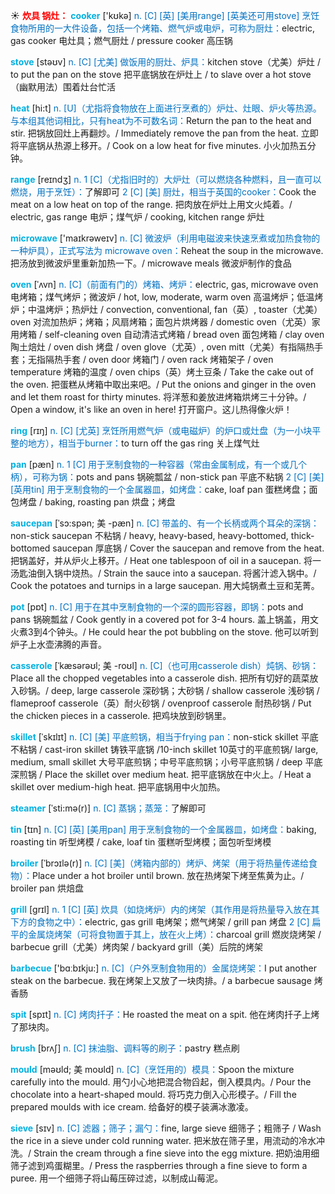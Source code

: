 ☀ <font color="red">**炊具 锅灶：**</font>
<font color="sky blue">**cooker**</font> ['kʊkə] 
<font color="#0070c0">n. [C] [英] [美用range] [英美还可用stove] 烹饪食物所用的一大件设备，包括一个烤箱、燃气炉或电炉，可称为厨灶：</font>electric, gas cooker 电灶具；燃气厨灶 / pressure cooker 高压锅

<font color="sky blue">**stove**</font> [stəʊv] 
<font color="#0070c0">n. [C] [尤美] 做饭用的厨灶、炉具：</font>kitchen stove（尤美）炉灶 / to put the pan on the stove 把平底锅放在炉灶上 / to slave over a hot stove（幽默用法）围着灶台忙活

<font color="sky blue">**heat**</font> [hi:t] 
<font color="#0070c0">n. [U]（尤指将食物放在上面进行烹煮的）炉灶、灶眼、炉火等热源。与本组其他词相比，只有heat为不可数名词：</font>Return the pan to the heat and stir. 把锅放回灶上再翻炒。/ Immediately remove the pan from the heat. 立即将平底锅从热源上移开。/ Cook on a low heat for five minutes. 小火加热五分钟。

<font color="sky blue">**range**</font> [reɪndӡ] 
<font color="#0070c0">n. 1 [C]（尤指旧时的）大炉灶（可以燃烧各种燃料，且一直可以燃烧，用于烹饪）：</font>了解即可 <font color="#0070c0">2 [C] [美] 厨灶，相当于英国的cooker：</font>Cook the meat on a low heat on top of the range. 把肉放在炉灶上用文火炖着。/ electric, gas range 电炉；煤气炉 / cooking, kitchen range 炉灶

<font color="sky blue">**microwave**</font> ['maɪkrəweɪv] 
<font color="#0070c0">n. [C] 微波炉（利用电磁波来快速烹煮或加热食物的一种炉具），正式写法为 microwave oven：</font>Reheat the soup in the microwave. 把汤放到微波炉里重新加热一下。/ microwave meals 微波炉制作的食品
           
<font color="sky blue">**oven**</font> [ˈʌvn]
<font color="#0070c0">n. [C]（前面有门的）烤箱、烤炉：</font>electric, gas, microwave oven 电烤箱；煤气烤炉；微波炉 / hot, low, moderate, warm oven 高温烤炉；低温烤炉；中温烤炉；热炉灶 / convection, conventional, fan（英）, toaster（尤美）oven 对流加热炉；烤箱；风扇烤箱；面包片烘烤器 / domestic oven（尤英）家用烤箱 / self-cleaning oven 自动清洁式烤箱 / bread oven 面包烤箱 / clay oven 陶土焙灶 / oven dish 烤盘 / oven glove（尤英）, oven mitt（尤美）有指隔热手套；无指隔热手套 / oven door 烤箱门 / oven rack 烤箱架子 / oven temperature 烤箱的温度 / oven chips（英）烤土豆条 / Take the cake out of the oven. 把蛋糕从烤箱中取出来吧。/ Put the onions and ginger in the oven and let them roast for thirty minutes. 将洋葱和姜放进烤箱烘烤三十分钟。/ Open a window, it's like an oven in here! 打开窗户。这儿热得像火炉！

<font color="sky blue">**ring**</font> [rɪŋ] 
<font color="#0070c0">n. [C] [尤英] 烹饪所用燃气炉（或电磁炉）的炉口或灶盘（为一小块平整的地方），相当于burner：</font>to turn off the gas ring 关上煤气灶

<font color="sky blue">**pan**</font> [pæn] 
<font color="#0070c0">n. 1 [C] 用于烹制食物的一种容器（常由金属制成，有一个或几个柄），可称为锅：</font>pots and pans 锅碗瓢盆 / non-stick pan 平底不粘锅 <font color="#0070c0">2 [C] [美] [英用tin] 用于烹制食物的一个金属器皿，如烤盘：</font>cake, loaf pan 蛋糕烤盘；面包烤盘 / baking, roasting pan 烘盘；烤盘
           
<font color="sky blue">**saucepan**</font> [ˈsɔ:spən; 美 -pæn]
<font color="#0070c0">n. [C] 带盖的、有一个长柄或两个耳朵的深锅：</font>non-stick saucepan 不粘锅 / heavy, heavy-based, heavy-bottomed, thick-bottomed saucepan 厚底锅 / Cover the saucepan and remove from the heat. 把锅盖好，并从炉火上移开。/ Heat one tablespoon of oil in a saucepan. 将一汤匙油倒入锅中烧热。/ Strain the sauce into a saucepan. 将酱汁滤入锅中。/ Cook the potatoes and turnips in a large saucepan. 用大炖锅煮土豆和芜菁。
           
<font color="sky blue">**pot**</font> [pɒt] 
<font color="#0070c0">n. [C] 用于在其中烹制食物的一个深的圆形容器，即锅：</font>pots and pans 锅碗瓢盆 / Cook gently in a covered pot for 3-4 hours. 盖上锅盖，用文火煮3到4个钟头。/ He could hear the pot bubbling on the stove. 他可以听到炉子上水壶沸腾的声音。
          
<font color="sky blue">**casserole**</font> [ˈkæsərəʊl; 美 -roʊl]
<font color="#0070c0">n. [C]（也可用casserole dish）炖锅、砂锅：</font>Place all the chopped vegetables into a casserole dish. 把所有切好的蔬菜放入砂锅。/ deep, large casserole 深砂锅；大砂锅 / shallow casserole 浅砂锅 / flameproof casserole（英）耐火砂锅 / ovenproof casserole 耐热砂锅 / Put the chicken pieces in a casserole. 把鸡块放到砂锅里。

<font color="sky blue">**skillet**</font> [ˈskɪlɪt]
<font color="#0070c0">n. [C] [美] 平底煎锅，相当于frying pan：</font>non-stick skillet 平底不粘锅 / cast-iron skillet 铸铁平底锅 /10-inch skillet 10英寸的平底煎锅/ large, medium, small skillet 大号平底煎锅；中号平底煎锅；小号平底煎锅 / deep 平底深煎锅 / Place the skillet over medium heat. 把平底锅放在中火上。/ Heat a skillet over medium-high heat. 把平底锅用中火加热。
     
<font color="sky blue">**steamer**</font> [ˈsti:mə(r)]
<font color="#0070c0">n. [C] 蒸锅；蒸笼：</font>了解即可

<font color="sky blue">**tin**</font> [tɪn] 
<font color="#0070c0">n. [C] [英] [美用pan] 用于烹制食物的一个金属器皿，如烤盘：</font>baking, roasting tin 听型烤模 / cake, loaf tin 蛋糕听型烤模；面包听型烤模
           
<font color="sky blue">**broiler**</font> [ˈbrɔɪlə(r)]
<font color="#0070c0">n. [C] [美]（烤箱内部的）烤炉、烤架（用于将热量传递给食物）：</font>Place under a hot broiler until brown. 放在热烤架下烤至焦黄为止。/ broiler pan 烘焙盘

<font color="sky blue">**grill**</font> [ɡrɪl] 
<font color="#0070c0">n. 1 [C] [英] 炊具（如烧烤炉）内的烤架（其作用是将热量导入放在其下方的食物之中）：</font>electric, gas grill 电烤架；燃气烤架 / grill pan 烤盘 <font color="#0070c0">2 [C] 扁平的金属烧烤架（可将食物置于其上，放在火上烤）：</font>charcoal grill 燃炭烧烤架 / barbecue grill（尤美）烤肉架 / backyard grill（美）后院的烤架

<font color="sky blue">**barbecue**</font> ['bɑːbɪkju:] 
<font color="#0070c0">n. [C]（户外烹制食物用的）金属烧烤架：</font>I put another steak on the barbecue. 我在烤架上又放了一块肉排。/ a barbecue sausage 烤香肠

<font color="sky blue">**spit**</font> [spɪt] 
<font color="#0070c0">n. [C] 烤肉扦子：</font>He roasted the meat on a spit. 他在烤肉扦子上烤了那块肉。

<font color="sky blue">**brush**</font> [brʌʃ] 
<font color="#0070c0">n. [C] 抹油脂、调料等的刷子：</font>pastry 糕点刷
           
<font color="sky blue">**mould**</font> [məʊld; 美 moʊld]
<font color="#0070c0">n. [C]（烹饪用的）模具：</font>Spoon the mixture carefully into the mould. 用勺小心地把混合物舀起，倒入模具内。/ Pour the chocolate into a heart-shaped mould. 将巧克力倒入心形模子。/ Fill the prepared moulds with ice cream. 给备好的模子装满冰激凌。
           
<font color="sky blue">**sieve**</font> [sɪv]
<font color="#0070c0">n. [C] 滤器；筛子；漏勺：</font>fine, large sieve 细筛子；粗筛子 / Wash the rice in a sieve under cold running water. 把米放在筛子里，用流动的冷水冲洗。/ Strain the cream through a fine sieve into the egg mixture. 把奶油用细筛子滤到鸡蛋糊里。/ Press the raspberries through a fine sieve to form a puree. 用一个细筛子将山莓压碎过滤，以制成山莓泥。